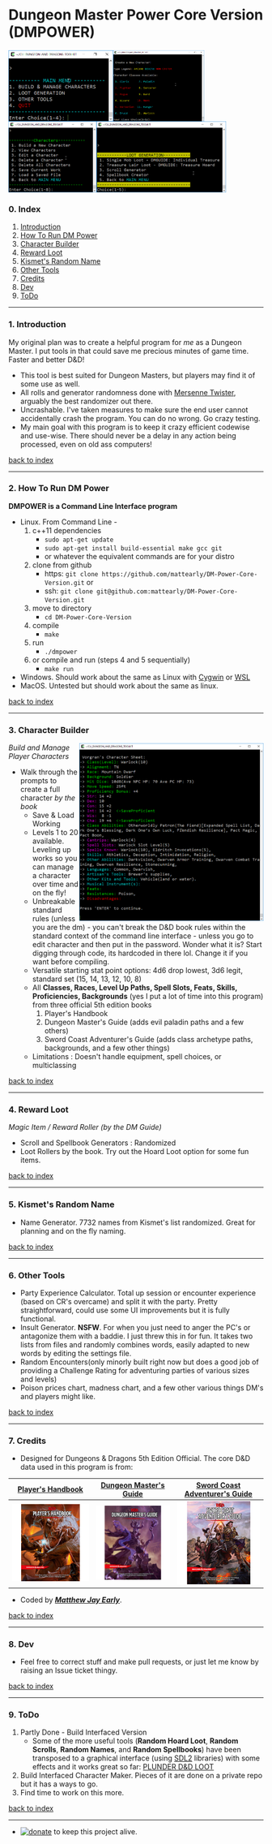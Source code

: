 # Dungeon Master Power Core Version (DMPOWER)

<img src="img/cliscreenshot.png" height="140px" align="left">

<img src="img/cliscreenshot_characters2.png" height="140px" align="left">

<img src="img/cliscreenshot_characters.png" height="140px" align="left">

<img src="img/cliscreenshot_treasure.png" height="140px" align="center">

### 0. Index

1. [Introduction](#1-introduction)
2. [How To Run DM Power](#2-how-to-run-dm-power)
3. [Character Builder](#3-character-builder)
4. [Reward Loot](#4-reward-loot)
5. [Kismet's Random Name](#5-kismets-random-name)
6. [Other Tools](#6-other-tools)
7. [Credits](#7-credits)
8. [Dev](#8-dev)
9. [ToDo](#9-todo)

---

### 1. Introduction
       
My original plan was to create a helpful program for _me_ as a Dungeon Master. I put tools in that could save me precious minutes of game time. Faster and better D&D!

* This tool is best suited for Dungeon Masters, but players may find it of some use as well.  
* All rolls and generator randomness done with [Mersenne Twister](https://en.wikipedia.org/wiki/Mersenne_Twister), arguably the best randomizer out there.
* Uncrashable. I've taken measures to make sure the end user cannot accidentally crash the program. You can do no wrong. Go crazy testing.
* My main goal with this program is to keep it crazy efficient codewise and use-wise. There should never be a delay in any action being processed, even on old ass computers!

[back to index](#0-index)

---

### 2. How To Run DM Power       

**DMPOWER is a Command Line Interface program**


* Linux. From Command Line -
    1. c++11 dependencies
        * ````sudo apt-get update````
        * ````sudo apt-get install build-essential make gcc git```` 
        * or whatever the equivalent commands are for your distro
    2. clone from github
        * https: ````git clone https://github.com/mattearly/DM-Power-Core-Version.git```` or 
        * ssh: ````git clone git@github.com:mattearly/DM-Power-Core-Version.git````
    3. move to directory
        * ````cd DM-Power-Core-Version````
	4. compile 
		* ````make````
	5. run 
		* ````./dmpower````
	9. or compile and run (steps 4 and 5 sequentially)
		* ````make run````
* Windows. Should work about the same as Linux with [Cygwin](https://www.cygwin.com/) or [WSL](https://msdn.microsoft.com/commandline/wsl/about)
* MacOS. Untested but should work about the same as linux.

[back to index](#0-index)

---

### 3. Character Builder

<img src="img/cliscreenshot_character.png" height="350px" align="right">

_Build and Manage Player Characters_

* Walk through the prompts to create a full character _by the book_
    * Save & Load Working
    * Levels 1 to 20 available. Leveling up works so you can manage a character over time and on the fly!
    * Unbreakable standard rules (unless you are the dm) - you can't break the D&D book rules within the standard context of the command line interface - unless you go to edit character and then put in the password.  Wonder what it is? Start digging through code, its hardcoded in there lol. Change it if you want before compiling.
    * Versatile starting stat point options: 4d6 drop lowest, 3d6 legit, standard set (15, 14, 13, 12, 10, 8)
    * All **Classes, Races, Level Up Paths, Spell Slots, Feats, Skills, Proficiencies, Backgrounds** (yes I put a lot of time into this program) from three official 5th edition books
        1. Player's Handbook
        2. Dungeon Master's Guide (adds evil paladin paths and a few others)
        3. Sword Coast Adventurer's Guide (adds class archetype paths, backgrounds, and a few other things)  
    * Limitations : Doesn't handle equipment, spell choices, or multiclassing

[back to index](#0-index)

---

### 4. Reward Loot

_Magic Item / Reward Roller (by the DM Guide)_

* Scroll and Spellbook Generators : Randomized
* Loot Rollers by the book. Try out the Hoard Loot option for some fun items.

[back to index](#0-index)

---

### 5. Kismet's Random Name

* Name Generator. 7732 names from Kismet's list randomized. Great for planning and on the fly naming.   

[back to index](#0-index)

---

### 6. Other Tools

* Party Experience Calculator. Total up session or encounter experience (based on CR's overcame) and split it with the party. Pretty straightforward, could use some UI improvements but it is fully functional.
* Insult Generator. **NSFW**. For when you just need to anger the PC's or antagonize them with a baddie. I just threw this in for fun. It takes two lists from files and randomly combines words, easily adapted to new words by editing the settings file.
* Random Encounters(only minorly built right now but does a good job of providing a Challenge Rating for adventuring parties of various sizes and levels)
* Poison prices chart, madness chart, and a few other various things DM's and players might like.

[back to index](#0-index)

---

### 7. Credits
  
* Designed for Dungeons & Dragons 5th Edition Official. The core D&D data used in this program is from:
 
 | [Player's Handbook](http://dnd.wizards.com/products/tabletop-games/rpg-products/rpg_playershandbook) | [Dungeon Master's Guide](http://dnd.wizards.com/products/tabletop-games/rpg-products/dungeon-masters-guide) | [Sword Coast Adventurer's Guide](http://dnd.wizards.com/products/tabletop-games/rpg-products/sc-adventurers-guide) |
 | --- | --- | --- |
 | [![phb](img/DnD_PHB.png)](http://dnd.wizards.com/products/tabletop-games/rpg-products/rpg_playershandbook) | [![dmg](img/DnD_DMG.png)](http://dnd.wizards.com/products/tabletop-games/rpg-products/dungeon-masters-guide) | [![scag](img/DnD_SCAG.png)](http://dnd.wizards.com/products/tabletop-games/rpg-products/sc-adventurers-guide) |

 * Coded by [**_Matthew Jay Early_**](https://twitter.com/matthewjayearly).

[back to index](#0-index)

---

### 8. Dev

* Feel free to correct stuff and make pull requests, or just let me know by raising an Issue ticket thingy.

[back to index](#0-index)

---

### 9. ToDo 

1. Partly Done - Build Interfaced Version
    * Some of the more useful tools (**Random Hoard Loot**, **Random Scrolls**, **Random Names**, and **Random Spellbooks**) have been transposed to a graphical interface (using [SDL2](https://www.libsdl.org/) libraries) with some effects and it works great so far: [PLUNDER D&D LOOT](https://github.com/bytePro17124/Plunder_DungeonsAndDragons_Loot_5e)
2. Build Interfaced Character Maker. Pieces of it are done on a private repo but it has a ways to go.
3. Find time to work on this more.

[back to index](#0-index)

---

* [![donate](https://img.shields.io/badge/Donate-PayPal-green.svg)](https://www.paypal.com/cgi-bin/webscr?cmd=_s-xclick&hosted_button_id=45RLH5HDMQZ) to keep this project alive. 

